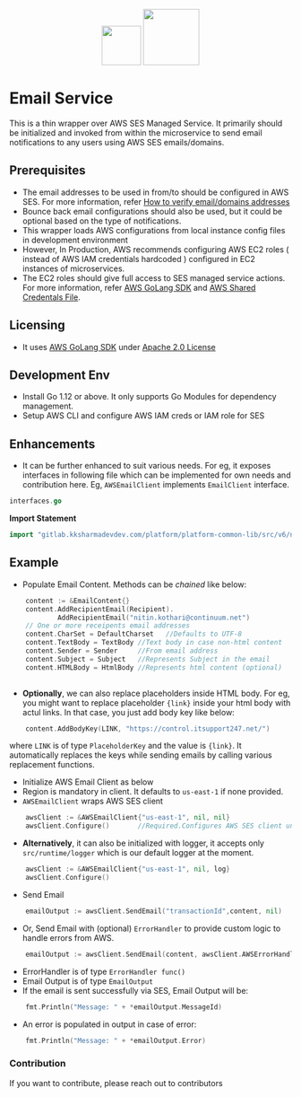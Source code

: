 <p align="center">
<img height=70px src="../../../docs/images/ContinuumNewLogo.png">
<img height=100px src="../../../docs/images/Go-Logo_Blue.png">
</p>

# Email Service

This is a thin wrapper over AWS SES Managed Service. It primarily should be initialized and invoked from within the microservice to send email notifications to any users using AWS SES emails/domains.

## Prerequisites

- The email addresses to be used in from/to should be configured in AWS SES. For more information, refer [How to verify email/domains addresses](https://docs.aws.amazon.com/ses/latest/DeveloperGuide/verify-email-addresses.html)
- Bounce back email configurations should also be used, but it could be optional based on the type of notifications.
- This wrapper loads AWS configurations from local instance config files in development environment
- However, In Production, AWS recommends configuring AWS EC2 roles ( instead of AWS IAM credentials hardcoded ) configured in EC2 instances of microservices.
- The EC2 roles should give full access to SES managed service actions. For more information, refer
[AWS GoLang SDK](https://docs.aws.amazon.com/ses/latest/DeveloperGuide/examples-send-using-sdk.html) and [AWS Shared Credentals File](https://docs.aws.amazon.com/ses/latest/DeveloperGuide/create-shared-credentials-file.html).

## Licensing

- It uses [AWS GoLang SDK](https://github.com/aws/aws-sdk-go-v2) under [Apache 2.0 License](https://github.com/aws/aws-sdk-go-v2/blob/main/LICENSE.txt)

## Development Env

- Install Go 1.12 or above. It only supports Go Modules for dependency management.
- Setup AWS CLI and configure AWS IAM creds or IAM role for SES

## Enhancements

- It can be further enhanced to suit various needs. For eg, it exposes interfaces in following file which can be implemented for own needs and contribution here. Eg, `AWSEmailClient` implements `EmailClient` interface.

```go
interfaces.go 
```

**Import Statement**

```go
import "gitlab.kksharmadevdev.com/platform/platform-common-lib/src/v6/notifications/email"
```

## Example

- Populate Email Content. Methods can be *chained* like below:

```go
    content := &EmailContent{}
    content.AddRecipientEmail(Recipient).
            AddRecipientEmail("nitin.kothari@continuum.net")
    // One or more receipents email addresses
    content.CharSet = DefaultCharset   //Defaults to UTF-8
    content.TextBody = TextBody //Text body in case non-html content
    content.Sender = Sender     //From email address
    content.Subject = Subject   //Represents Subject in the email
    content.HTMLBody = HtmlBody //Represents html content (optional)
    
```

- **Optionally**, we can also replace placeholders inside HTML body. For eg, you might want to replace placeholder `{link}` inside your html body with actul links. In that case, you just add body key like below:

```go
    content.AddBodyKey(LINK, "https://control.itsupport247.net/")
```

where `LINK` is of type `PlaceholderKey` and the value is `{link}`. It automatically replaces the keys while sending emails by calling various replacement functions.

- Initialize AWS Email Client as below
- Region is mandatory in client. It defaults to `us-east-1` if none provided.
- `AWSEmailClient` wraps AWS SES client

```go
    awsClient := &AWSEmailClient{"us-east-1", nil, nil}
    awsClient.Configure()       //Required.Configures AWS SES client underneath
```

- **Alternatively**, it can also be initialized with logger, it accepts only `src/runtime/logger` which is our default logger at the moment.

```go
    awsClient := &AWSEmailClient{"us-east-1", nil, log}
    awsClient.Configure()
```

- Send Email

```go
    emailOutput := awsClient.SendEmail("transactionId",content, nil)
```

- Or, Send Email with (optional) `ErrorHandler` to provide custom logic to handle errors from AWS.

```go
    emailOutput := awsClient.SendEmail(content, awsClient.AWSErrorHandler)
```

- ErrorHandler is of type `ErrorHandler func()`
- Email Output is of type `EmailOutput`
- If the email is sent successfully via SES, Email Output will be:

```go
    fmt.Println("Message: " + *emailOutput.MessageId)
```

- An error is populated in output in case of error:

```go
    fmt.Println("Message: " + *emailOutput.Error)
```

### Contribution

If you want to contribute, please reach out to contributors
